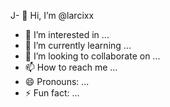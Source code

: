 J- 👋 Hi, I’m @larcixx
- 👀 I’m interested in ...
- 🌱 I’m currently learning ...
- 💞️ I’m looking to collaborate on ...
- 📫 How to reach me ...
- 😄 Pronouns: ...
- ⚡ Fun fact: ...

<!---
larcixx/larcixx is a ✨ special ✨ repository because its `README.md` (this file) appears on your GitHub profile.
You can click the Preview link to take a look at your changes.
--->
